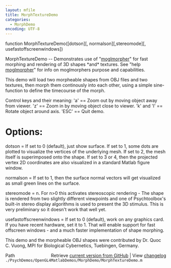 ```yaml
---
layout: mfile
title: MorphTextureDemo
categories:
  - MorphDemo
encoding: UTF-8
---
```


function MorphTextureDemo\(\[dotson\]\[, normalson\]\[,stereomode\]\[, usefastoffscreenwindows\]\)

MorphTextureDemo -- Demonstrates use of "[moglmorpher](/docs/moglmorpher)" for fast morphing
and rendering of 3D shapes \*and\* textures. See "help [moglmorpher](/docs/moglmorpher)" for
info on moglmorphers purpose and capabilities.

This demo will load two morpheable shapes from OBJ files and two
textures, then morph them continously into each other, using a simple
sine-function to define the timecourse of the morph.

Control keys and their meaning: 'a' == Zoom out by moving object away
from viewer. 'z' == Zoom in by moving object close to viewer. 'k' and 'l'
== Rotate object around axis. 'ESC' == Quit demo.

# Options:

dotson = If set to 0 \(default\), just show surface. If set to 1, some dots
are plotted to visualize the vertices of the underlying mesh. If set to
2, the mesh itself is superimposed onto the shape. If set to 3 or 4, then
the projected vertex 2D coordinates are also visualized in a standard
Matlab figure window.

normalson = If set to 1, then the surface normal vectors will get
visualized as small green lines on the surface.

stereomode = n. For n\>0 this activates stereoscopic rendering - The shape
is rendered from two slightly different viewpoints and one of
Psychtoolbox's built-in stereo display algorithms is used to present the
3D stimulus. This is very preliminary so it doesn't work that well yet.

usefastoffscreenwindows = If set to 0 \(default\), work on any graphics
card. If you have recent hardware, set it to 1. That will enable support
for fast offscreen windows - and a much faster implementation of shape
morphing.

This demo and the morpheable OBJ shapes were contributed by Dr. Quoc C.
Vuong, MPI for Biological Cybernetics, Tuebingen, Germany.


<div class="code_header" style="text-align:right;">
  <span style="float:left;">Path&nbsp;&nbsp;</span> <span class="counter">Retrieve <a href=
  "https://raw.github.com/Psychtoolbox-3/Psychtoolbox-3/beta/./PsychDemos/OpenGL4MatlabDemos/MorphDemo/MorphTextureDemo.m">current version from GitHub</a> | View <a href=
  "https://github.com/Psychtoolbox-3/Psychtoolbox-3/commits/beta/./PsychDemos/OpenGL4MatlabDemos/MorphDemo/MorphTextureDemo.m">changelog</a></span>
</div>
<div class="code">
  <code>./PsychDemos/OpenGL4MatlabDemos/MorphDemo/MorphTextureDemo.m</code>
</div>
